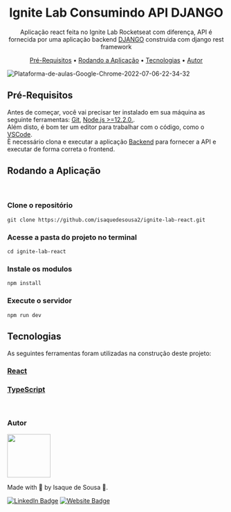 <h1 align="center">Ignite Lab Consumindo API DJANGO</h1>
<p align="center">Aplicação react feita no Ignite Lab Rocketseat com diferença, API é fornecida por uma aplicação backend <a href="https://github.com/isaquedesousa2/api-django-igniteLab">DJANGO</a> construida com django rest framework<p>


<p align="center">
    <a href="#pre-requisitos">Pré-Requisitos</a> •
    <a href="#rodando-a-aplicacao">Rodando a Aplicação</a> •
    <a href="#tecnologias">Tecnologias</a> •
    <a href="#autor">Autor</a>
<p>

![Plataforma-de-aulas-Google-Chrome-2022-07-06-22-34-32](https://user-images.githubusercontent.com/72584838/177679967-bcd3f5ba-20c2-489b-9d22-0ebd1ff7e2bd.gif)


<h3 id="pre-requisitos">

## Pré-Requisitos
</h3>
Antes de começar, você vai precisar ter instalado em sua máquina as seguinte ferramentas: <a href="https://git-scm.com" target="_blank">Git</a>, <a href="https://nodejs.org/en/" target="_blank">Node.js >=12.2.0.</a>. <br>
Além disto, é bom ter um editor para trabalhar com o código, como o <a href="https://code.visualstudio.com/" target="_blank">VSCode</a>.<br />
È necessário clona e executar a aplicação <a href="https://github.com/isaquedesousa2/api-django-igniteLab">Backend</a> para fornecer a API e executar de forma correta o frontend.

<br />
<h3 id="rodando-a-aplicacao">

## Rodando a Aplicação
</h3>
<br />

### Clone o repositório
```
git clone https://github.com/isaquedesousa2/ignite-lab-react.git
```
### Acesse a pasta do projeto no terminal
```
cd ignite-lab-react
```
### Instale os modulos
```
npm install
```
### Execute o servidor 
```
npm run dev
```

<h3 id="tecnologias">

## Tecnologias
</h3>
As seguintes ferramentas foram utilizadas na construção deste projeto:

### [React](https://reactjs.org/)
### [TypeScript](https://www.typescriptlang.org/)

<br />

<h3 id="autor">Autor</h3>
<img src="https://avatars.githubusercontent.com/isaquedesousa2" height="100" />

Made with 💙 by Isaque de Sousa 👋.

[![LinkedIn Badge](https://img.shields.io/badge/LinkedIn-0077B5?style=for-the-badge&logo=linkedin&logoColor=white)](https://www.linkedin.com/in/isaque-de-sousa-675791216/) [![Website Badge](https://img.shields.io/badge/website-14141C?style=for-the-badge&logo=About.me&logoColor=white)](https://isaquedesousa.com.br/)